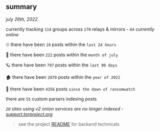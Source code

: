 
## summary
_july 26th, 2022_

currently tracking `114` groups across `170` relays & mirrors - _`64` currently online_

⏲ there have been `10` posts within the `last 24 hours`

🦈 there have been `222` posts within the `month of july`

🪐 there have been `797` posts within the `last 90 days`

🏚 there have been `2070` posts within the `year of 2022`

🦕 there have been `4356` posts `since the dawn of ransomwatch`

there are `55` custom parsers indexing posts

_`20` sites using v2 onion services are no longer indexed - [support.torproject.org](https://support.torproject.org/onionservices/v2-deprecation/)_

> see the project [README](https://github.com/joshhighet/ransomwatch#ransomwatch--) for backend technicals
